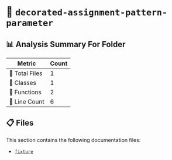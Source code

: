 # 📁 `decorated-assignment-pattern-parameter`

## 📊 Analysis Summary For Folder

| Metric | Count |
|--------|-------|
| 📁 Total Files | 1 |
| 🧱 Classes | 1 |
| 🔧 Functions | 2 |
| 🔢 Line Count | 6 |


## 📋 Files

This section contains the following documentation files:

- [`fixture`](./fixture.md)